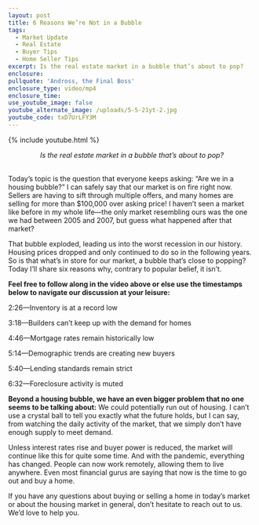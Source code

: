 ```yaml
---
layout: post
title: 6 Reasons We’re Not in a Bubble
tags:
  - Market Update
  - Real Estate
  - Buyer Tips
  - Home Seller Tips
excerpt: Is the real estate market in a bubble that’s about to pop?
enclosure:
pullquote: 'Andross, the Final Boss'
enclosure_type: video/mp4
enclosure_time:
use_youtube_image: false
youtube_alternate_image: /uploads/5-5-21yt-2.jpg
youtube_code: txD7UrLFY3M
---
```

{% include youtube.html %}

<center><em>Is the real estate market in a bubble that&rsquo;s about to pop?</em></center>

<center>&nbsp;</center>

Today’s topic is the question that everyone keeps asking: “Are we in a housing bubble?” I can safely say that our market is on fire right now. Sellers are having to sift through multiple offers, and many homes are selling for more than $100,000 over asking price\! I haven’t seen a market like before in my whole life—the only market resembling ours was the one we had between 2005 and 2007, but guess what happened after that market?&nbsp;

That bubble exploded, leading us into the worst recession in our history. Housing prices dropped and only continued to do so in the following years. So is that what’s in store for our market, a bubble that’s close to popping? Today I’ll share six reasons why, contrary to popular belief, it isn’t.

**Feel free to follow along in the video above or else use the timestamps below to navigate our discussion at your leisure:**

2:26—Inventory is at a record low

3:18—Builders can’t keep up with the demand for homes

4:46—Mortgage rates remain historically low

5:14—Demographic trends are creating new buyers

5:40—Lending standards remain strict

6:32—Foreclosure activity is muted

**Beyond a housing bubble, we have an even bigger problem that no one seems to be talking about:**&nbsp;We could potentially run out of housing. I can’t use a crystal ball to tell you exactly what the future holds, but I can say, from watching the daily activity of the market, that we simply don’t have enough supply to meet demand.&nbsp;

Unless interest rates rise and buyer power is reduced, the market will continue like this for quite some time. And with the pandemic, everything has changed. People can now work remotely, allowing them to live anywhere. Even most financial gurus are saying that now is the time to go out and buy a home.

If you have any questions about buying or selling a home in today’s market or about the housing market in general, don’t hesitate to reach out to us. We’d love to help you.
